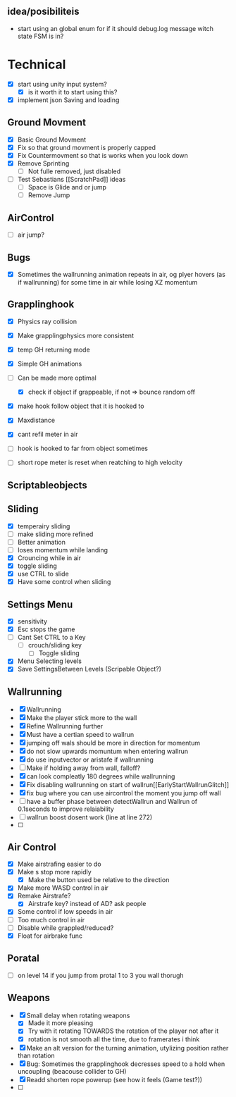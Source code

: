 ## idea/posibiliteis
- start using an global enum for if it should debug.log message witch state FSM is in?

# Technical
- [x] start using unity input system?
	- [x] is it worth it to start using this?
- [x] implement json Saving and loading

## Ground Movment
- [x] Basic Ground Movment
- [x] Fix so that ground movment is properly capped
- [x] Fix Countermovment so that is works when you look down
- [x] Remove Sprinting
	- [ ] Not fulle removed, just disabled
- [ ] Test Sebastians [[ScratchPad]] ideas
	- [ ] Space is Glide and or jump
	- [ ] Remove Jump

## AirControl
- [ ] air jump?

## Bugs
- [x] Sometimes the wallrunning animation repeats in air, og plyer hovers (as if wallrunning) for some time in air while losing XZ momentum

## Grapplinghook
- [x] Physics ray collision
- [x] Make grapplingphysics more consistent
- [x] temp GH returning mode
- [x] Simple GH animations
- [ ] Can be made more optimal
	- [x] check if object if grappeable, if not => bounce random off
- [x] make hook follow object that it is hooked to
- [x] Maxdistance
- [x] cant refil meter in air
- [ ] hook is hooked to far from object sometimes
- [ ] short rope meter is reset when reatching to high velocity


## Scriptableobjects

## Sliding
- [x] temperairy sliding
- [ ] make sliding more refined
- [ ] Better animation
- [ ] loses momentum while landing
- [x] Crouncing while in air
- [x] toggle sliding
- [x] use CTRL to slide
- [x] Have some control when sliding

## Settings Menu
- [x] sensitivity
- [x] Esc stops the game
- [ ] Cant Set CTRL to a Key
	- [ ] crouch/sliding key
		- [ ] Toggle sliding
- [x] Menu Selecting levels
- [x] Save SettingsBetween Levels (Scripable Object?)

## Wallrunning
- [x] Wallrunning
- [x] Make the player stick more to the wall
- [x] Refine Wallrunning further
- [x] Must have a certian speed to wallrun
- [x] jumping off wals should be more in direction for momentum
- [x] do not slow upwards momuntum when entering wallrun
- [x] do use inputvector or aristafe if wallrunning
- [ ] Make if holding away from wall, falloff?
- [x] can look compleatly 180 degrees while wallrunning
- [x] Fix disabling wallrunning on start of wallrun[[EarlyStartWallrunGlitch]]
- [x] fix bug where you can use aircontrol the moment you jump off wall
- [ ] have a buffer phase between detectWallrun and Wallrun of 0.1seconds to improve relaiability
- [ ] wallrun boost dosent work (line at line 272)
- [ ] 

## Air Control
- [x] Make airstrafing easier to do
- [x] Make s stop more rapidly
	- [x] Make the button used be relative to the direction
- [x] Make more WASD control in air
- [x] Remake Airstrafe?
	- [x] Airstrafe key? instead of AD? ask people
- [x] Some control if low speeds in air
- [ ] Too much control in air
- [ ] Disable while grappled/reduced?
- [x] Float for airbrake func

## Poratal
- [ ] on level 14 if you jump from protal 1 to 3 you wall thorugh

## Weapons
- [x] Small delay when rotating weapons
	- [x] Made it more pleasing
	- [x] Try with it rotating TOWARDS the rotation of the player not after it
	- [x] rotation is not smooth all the time, due to framerates i think
- [x] Make an alt version for the turning animation, utylizing position rather than rotation
- [x] Bug: Sometimes the grapplinghook decresses speed to a hold when uncoupling (beacouse collider to GH)
- [x] Readd shorten rope powerup (see how it feels (Game test?))
- [ ] 
